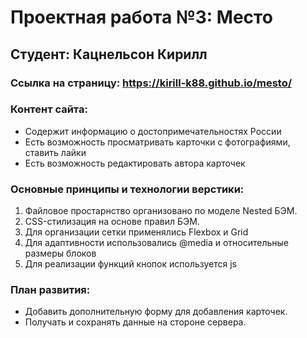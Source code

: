 # Проектная работа №3: Место

## Студент: Кацнельсон Кирилл

### Ссылка на страницу: https://kirill-k88.github.io/mesto/

### Контент сайта:

- Cодержит информацию о достопримечательностях России
- Есть возможность просматривать карточки с фотографиями, ставить лайки
- Есть возможность редактировать автора карточек

### Основные принципы и технологии верстики:

1. Файловое простарнство организовано по моделе Nested БЭМ.
2. CSS-стилизация на основе правил БЭМ.
3. Для организации сетки применялись Flexbox и Grid
4. Для адаптивности использовались @media и относительные размеры блоков
5. Для реализации функций кнопок используется js

### План развития:

- Добавить дополнительную форму для добавления карточек.
- Получать и сохранять данные на стороне сервера.
